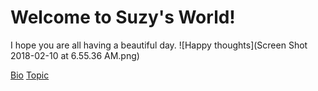# Welcome to Suzy's World!
I hope you are all having a beautiful day.
![Happy thoughts](Screen Shot 2018-02-10 at 6.55.36 AM.png)


[Bio](Suzy9586.github.io/bio.html)
[Topic](Suzy9586.github.io/topic.html)
